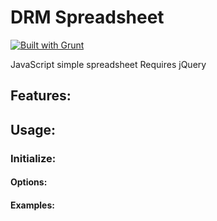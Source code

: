 # DRM Spreadsheet

[![Built with Grunt](https://cdn.gruntjs.com/builtwith.png)](http://gruntjs.com/)

JavaScript simple spreadsheet
Requires jQuery

## Features:

## Usage:

### Initialize:

#### Options:

#### Examples: